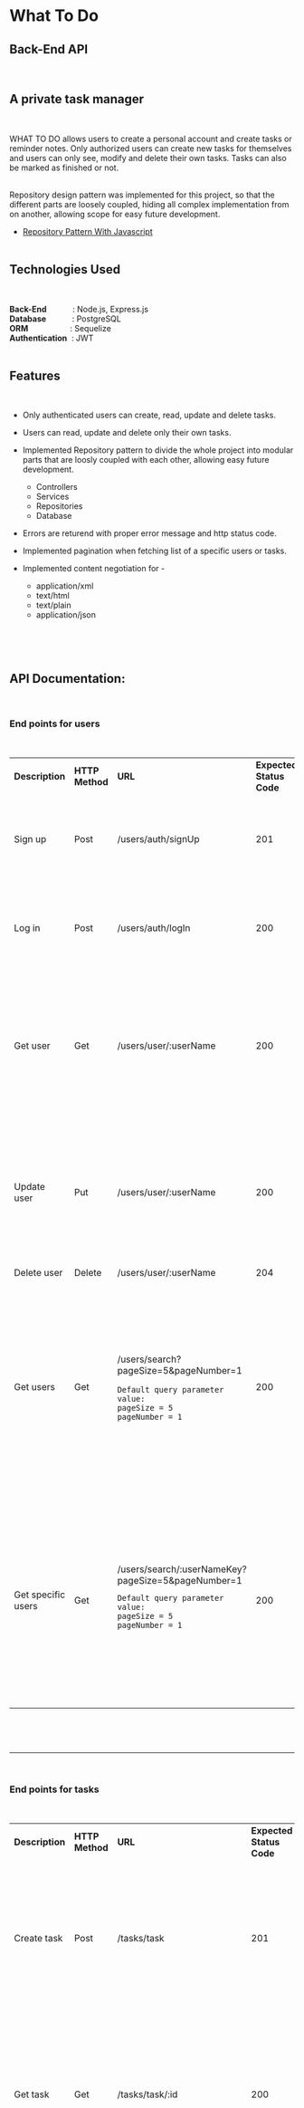 # What To Do

## **Back-End API**

&nbsp;

## A private task manager

&nbsp;

WHAT TO DO allows users to create a personal account and create tasks or reminder notes. Only authorized users can create new tasks for themselves and users can only see, modify and delete their own tasks.
Tasks can also be marked as finished or not.  
&nbsp;

Repository design pattern was implemented for this project, so that the different parts are loosely coupled, hiding all complex implementation from on another, allowing scope for easy future development.

- [Repository Pattern With Javascript](https://dev.to/thanasismpalatsoukas/repository-pattern-with-javascript-4nl)  
  &nbsp;

## Technologies Used

&nbsp;

**Back-End**    : Node.js, Express.js  
**Database**    : PostgreSQL  
**ORM**     &nbsp;: Sequelize  
**Authentication** &nbsp;: JWT  
&nbsp;

## Features

&nbsp;

- Only authenticated users can create, read, update and delete tasks.
- Users can read, update and delete only their own tasks.
- Implemented Repository pattern to divide the whole project into modular parts that are loosly coupled with each other, allowing easy future development.

  - Controllers
  - Services
  - Repositories
  - Database

- Errors are returend with proper error message and http status code.
- Implemented pagination when fetching list of a specific users or tasks.
- Implemented content negotiation for -

  - application/xml
  - text/html
  - text/plain
  - application/json

  &nbsp;

  &nbsp;

## API Documentation:

&nbsp;

### **End points for users**

&nbsp;

<table>
<tr>
<td> <strong>Description</strong> </td> 
<td> <strong>HTTP Method</strong> </td>
<td> <strong>URL</strong> </td>
<td> <strong>Expected Status Code</strong> </td>
<td> <strong>Request Body Example</strong> </td>
<td> <strong>Response Body Example</strong> </td>
</tr>

<tr>
<td> Sign up </td> 
<td> Post </td> 
<td> /users/auth/signUp </td> 
<td>201</td>
<td>

```json
{
  "userName": "john",
  "fullName": "John Doe",
  "email": "john@email.com",
  "password": "12345678",
  "confirmPassword": "12345678"
}
```

</td> 
<td>

```json
{
  "status": "success",
  "message": "User created",
  "data": {
    "token": "Sample Token"
  }
}
```

</td> 
</tr>

<tr>
<td> Log in </td> 
<td> Post </td> 
<td> /users/auth/logIn </td> 
<td>200</td>
<td>

```json
{
  "userName": "john",
  "password": "john@email.com"
}
```

</td> 
<td>

```json
{
  "status": "success",
  "message": "User logged in",
  "data": {
    "token": "Sample Token"
  }
}
```

</td> 
</tr>

<tr>
<td> Get user </td> 
<td> Get </td> 
<td> /users/user/:userName </td> 
<td>200</td>
<td>None</td> 
<td>

```json
{
  "status": "success",
  "message": "User Found",
  "data": {
    "id": 1,
    "userName": "john",
    "fullName": "John Doe",
    "email": "john@email.com",
    "passwordChangedAt": "2011-11-11T00:00:00.000Z",
    "createdOn": "2011-11-11T00:00:00.000Z",
    "modifiedOn": "2011-11-11T00:00:00.000Z"
  }
}
```

</td> 
</tr>

<tr>
<td> Update user </td> 
<td> Put </td> 
<td> /users/user/:userName </td> 
<td>200</td>
<td>

```json
{
  "fullName": "John Doe Update",
  "email": "john.update@email.com",
  "password": "12345678Update",
  "confirmPassword": "12345678Update"
}
```

</td> 
<td>

```json
{
  "status": "success",
  "message": "Update Successful",
  "data": {
    "id": 1,
    "userName": "john",
    "fullName": "John Doe Update",
    "email": "john.update@email.com",
    "passwordChangedAt": "2011-11-11T00:00:00.000Z",
    "createdOn": "2011-11-11T00:00:00.000Z",
    "modifiedOn": "2011-11-11T00:00:00.000Z"
  }
}
```

</td> 
</tr>

<tr>
<td> Delete user </td> 
<td> Delete </td> 
<td> /users/user/:userName </td> 
<td>204</td>
<td>None</td> 
<td>None</td> 
</tr>

<tr>
<td> Get users </td> 
<td> Get </td> 
<td>

/users/search?pageSize=5&pageNumber=1

```
Default query parameter value:
pageSize = 5
pageNumber = 1
```

</td> 
<td>200</td>
<td>None</td> 
<td>

```json
{
  "status": "success",
  "message": "Users Found",
  "data": {
    "data": [
      {
        "id": 1,
        "userName": "john",
        "fullName": "John Doe",
        "email": "john@email.com",
        "passwordChangedAt": "2011-11-11T00:00:00.000Z",
        "createdOn": "2011-11-11T00:00:00.000Z",
        "modifiedOn": "2011-11-11T00:00:00.000Z"
      }
    ],
    "pageNumber": 1,
    "pageSize": 5,
    "totalPage": 1
  }
}
```

</td> 
</tr>

<tr>
<td> Get specific users </td> 
<td> Get </td> 
<td> /users/search/:userNameKey?pageSize=5&pageNumber=1

```
Default query parameter value:
pageSize = 5
pageNumber = 1
```

</td> 
<td>200</td>
<td>None</td> 
<td>

```json
{
  "status": "success",
  "message": "Users Found",
  "data": {
    "data": [
      {
        "id": 1,
        "userName": "john",
        "fullName": "John Doe",
        "email": "john@email.com",
        "passwordChangedAt": "2011-11-11T00:00:00.000Z",
        "createdOn": "2011-11-11T00:00:00.000Z",
        "modifiedOn": "2011-11-11T00:00:00.000Z"
      }
    ],
    "pageNumber": 1,
    "pageSize": 5,
    "totalPage": 1
  }
}
```

</td> 
</tr>

</table>

&nbsp;

&nbsp;

---

&nbsp;

### **End points for tasks**

&nbsp;

<table>
<tr>
<td> <strong>Description</strong> </td> 
<td> <strong>HTTP Method</strong> </td>
<td> <strong>URL</strong> </td>
<td> <strong>Expected Status Code</strong> </td>
<td> <strong>Request Body Example</strong> </td>
<td> <strong>Response Body Example</strong> </td>
</tr>

<tr>
<td> Create task </td> 
<td> Post </td> 
<td> /tasks/task </td> 
<td>201</td>
<td>

```json
{
  "name": "Sample name",
  "description": "Sample description",
  "isDone": false
}
```

</td> 
<td>

```json
{
  "status": "success",
  "message": "Task Created",
  "data": {
    "id": 1,
    "name": "Sample name",
    "description": "Sample description",
    "isDone": false,
    "userId": 1,
    "userName": "john",
    "createdOn": "2011-11-11T00:00:00.000Z",
    "modifiedOn": "2011-11-11T00:00:00.000Z"
  }
}
```

</td> 
</tr>

<tr>
<td> Get task </td> 
<td> Get </td> 
<td> /tasks/task/:id </td> 
<td>200</td>
<td>None</td> 
<td>

```json
{
  "status": "success",
  "message": "Task Found",
  "data": {
    "id": 1,
    "name": "Sample name",
    "description": "Sample description",
    "isDone": false,
    "userId": 1,
    "userName": "john",
    "createdOn": "2011-11-11T00:00:00.000Z",
    "modifiedOn": "2011-11-11T00:00:00.000Z"
  }
}
```

</td> 
</tr>

<tr>
<td> Update task </td> 
<td> Put </td> 
<td> /tasks/task/:id </td> 
<td>200</td>
<td>

```json
{
  "name": "Sample name update",
  "description": "Sample description update",
  "isDone": true
}
```

</td> 
<td>

```json
{
  "status": "success",
  "message": "Update Successful",
  "data": {
    "id": 1,
    "name": "Sample name update",
    "description": "Sample description update",
    "isDone": true,
    "userId": 1,
    "userName": "john",
    "createdOn": "2011-11-11T00:00:00.000Z",
    "modifiedOn": "2011-11-11T00:00:00.000Z"
  }
}
```

</td> 
</tr>

<tr>
<td> Delete task </td> 
<td> Delete </td> 
<td> /tasks/task/:id </td> 
<td>204</td>
<td>None</td> 
<td>None</td> 
</tr>

<tr>
<td> Get tasks by username </td> 
<td> Get </td> 
<td> /tasks/user/:userName?pageSize=5&pageNumber=1

```
Default query parameter value:
pageSize = 5
pageNumber = 1
```

</td> 
<td>200</td>
<td>None</td> 
<td>

```json
{
  "status": "success",
  "message": "Tasks Found",
  "data": {
    "data": [
      {
        "id": 1,
        "name": "Sample name",
        "description": "Sample description",
        "isDone": false,
        "userId": 1,
        "userName": "john",
        "createdOn": "2011-11-11T00:00:00.000Z",
        "modifiedOn": "2011-11-11T00:00:00.000Z"
      }
    ],
    "pageNumber": 1,
    "pageSize": 5,
    "totalPage": 1
  }
}
```

</td> 
</tr>

</table>

&nbsp;

&nbsp;

---

&nbsp;

## Sample Data from JWT

&nbsp;

```json
{
  "id": 1,
  "userName": "john",
  "iat": 1669796265,
  "exp": 1677572265
}
```
